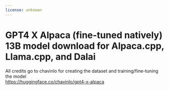 ```yaml
---
license: unknown
---
```


# GPT4 X Alpaca (fine-tuned natively) 13B model download for Alpaca.cpp, Llama.cpp, and Dalai
All credits go to chavinlo for creating the dataset and training/fine-tuning the model  
https://huggingface.co/chavinlo/gpt4-x-alpaca